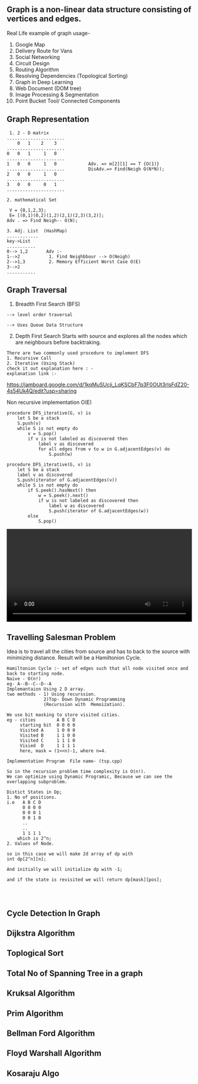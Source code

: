 ## Graph is a non-linear data structure consisting of vertices and edges.

Real Life example of graph usage- 
1. Google Map
2. Delivery Route for Vans
3. Social Networking
4. Circuit Design
5. Routing Algorithm
6. Resolving Dependencies (Topological Sorting)
7. Graph in Deep Learning
8. Web Document (DOM tree)
9. Image Processing & Segmentation
10. Point Bucket Tool/ Connected Components

## Graph Representation
```
 1. 2 - D matrix
......................
    0   1    2    3
......................
0   0   1     1   0
......................
1   0   0     1   0            Adv. => m[2][1] == T {O(1)}
......................         DisAdv.=> Find(Neigh O(N*N)); 
2   0   0     1   0
......................
3   0   0     0   1
......................

2. mathematical Set 
 
 V = {0,1,2,3};
 E= [(0,1)(0,2)(1,2)(2,1)(2,3)(3,2)];
Adv . => Find Neigh-- O(N);

3. Adj. List  (HashMap)
............
key->List
...........
0--> 1,2       Adv :-   
1-->2           1. Find Neighbbour --> O(Neigh)
2-->1,3         2. Memory Efficient Worst Case O(E)
3-->2
...........

```
## Graph Traversal 
1. Breadth First Search (BFS)
```
--> level order traversal

--> Uses Queue Data Structure
```
2. Depth First Search
Starts with source and explores all the nodes which are neighbours before backtraking.
```
There are two commonly used procedure to implement DFS 
1. Recursive Call 
2. Iterative (Using Stack)
check it out explanation here : -
explanation link :-
```
https://jamboard.google.com/d/1kqMuSUcji_LqKSCbF7p3F0OUt3rlsFdZ20-4s54Uk4Q/edit?usp=sharing


Non recursive implementation O(E) 
```
procedure DFS_iterative(G, v) is
    let S be a stack
    S.push(v)
    while S is not empty do
        v = S.pop()
        if v is not labeled as discovered then
            label v as discovered
            for all edges from v to w in G.adjacentEdges(v) do 
                S.push(w)

```
```
procedure DFS_iterative(G, v) is
    let S be a stack
    label v as discovered
    S.push(iterator of G.adjacentEdges(v))
    while S is not empty do
        if S.peek().hasNext() then
            w = S.peek().next()
            if w is not labeled as discovered then
                label w as discovered
                S.push(iterator of G.adjacentEdges(w))
        else
            S.pop()
```
<video src="https://github.com/ashdude14/DSA-practice/blob/master/graph/dfsexplanation.webm" width="100%"> </video>

## Travelling Salesman Problem
Idea is to travel all the cities from source and has to back to the source with minimizing distance.
Result will be a Hamiltonion Cycle.

```
Hamiltonion Cycle :- set of edges such that all node visited once and back to starting node.
Naive - O(n!)
eg- A--B--C--D--A
Implemantaion Using 2 D array.
two methods - 1) Using recurssion.
              2)Top- Down Dynamic Programming
              (Recurssion with  Memoization).

We use bit masking to store visited cities.
eg - cities        A B C D
     starting bit  0 0 0 0
     Visited A     1 0 0 0
     Visited B     1 1 0 0
     Visited C     1 1 1 0
     Visied  D     1 1 1 1
     here, mask = (1<<n)-1, where n=4.

Implementation Program  File name- (tsp.cpp)

So in the recursion problem time complexity is O(n!).
We can optimize using Dynamic Programic, Because we can see the overlapping subproblem.

Distict States in Dp;
1. No of positions.
i.e   A B C D
      0 0 0 0
      0 0 0 1
      0 0 1 0
      ..
      ..
      1 1 1 1
    which is 2^n;
2. Values of Node.

so in this case we will make 2d array of dp with 
int dp[2^n][n];

And initially we will initialize dp with -1;

and if the state is revisited we will return dp[mask][pos];




 ``` 

## Cycle Detection In Graph
## Dijkstra Algorithm
## Toplogical Sort
## Total No of Spanning Tree in a graph
## Kruksal Algorithm
## Prim Algorithm
## Bellman Ford Algorithm
## Floyd Warshall Algorithm
## Kosaraju Algo